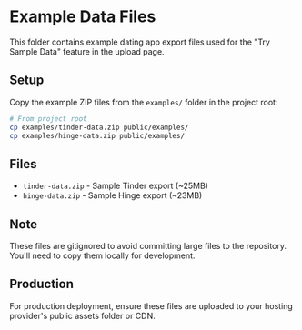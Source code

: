 # Example Data Files

This folder contains example dating app export files used for the "Try Sample Data" feature in the upload page.

## Setup

Copy the example ZIP files from the `examples/` folder in the project root:

```bash
# From project root
cp examples/tinder-data.zip public/examples/
cp examples/hinge-data.zip public/examples/
```

## Files

- `tinder-data.zip` - Sample Tinder export (~25MB)
- `hinge-data.zip` - Sample Hinge export (~23MB)

## Note

These files are gitignored to avoid committing large files to the repository. You'll need to copy them locally for development.

## Production

For production deployment, ensure these files are uploaded to your hosting provider's public assets folder or CDN.
